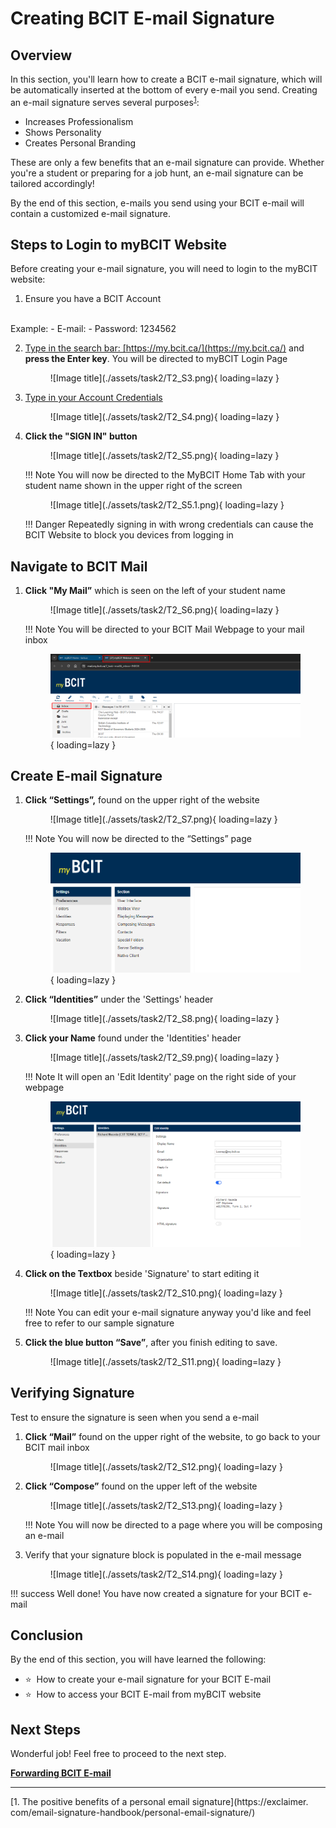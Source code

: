 # Creating BCIT E-mail Signature


## Overview

In this section, you'll learn how to create a BCIT e-mail signature, which will be automatically inserted at 
the bottom of every e-mail you send. Creating an e-mail signature serves several 
purposes<sup>[1](#fn1)</sup>:

- Increases Professionalism
- Shows Personality
- Creates Personal Branding

These are only a few benefits that an e-mail signature can provide. Whether you're a student or preparing for a job 
hunt, an e-mail signature can be tailored accordingly!

By the end of this section, e-mails you send using your BCIT e-mail will contain a customized e-mail signature.

## Steps to Login to myBCIT Website
Before creating your e-mail signature, you will need to login to the myBCIT website:

1. Ensure you have a BCIT Account 
<br>
    Example:
       - E-mail: <Looney@my.bcit.ca>
       - Password: 1234562

2. <u>Type in the search bar: [https://my.bcit.ca/](https://my.bcit.ca/)</a></u> 
   and **press the Enter key**. You will be directed to myBCIT Login 
   Page

    <figure markdown = "span"> ![Image title](./assets/task2/T2_S3.png){ loading=lazy } </figure>

3. <u>Type in your Account Credentials</u>

    <figure markdown = "span"> ![Image title](./assets/task2/T2_S4.png){ loading=lazy } </figure>

4. **Click the "SIGN IN" button**

    <figure markdown = "span"> ![Image title](./assets/task2/T2_S5.png){ loading=lazy } </figure>

    !!! Note
        You will now be directed to the MyBCIT Home Tab with your student name shown in the upper right of the screen

    <figure markdown = "span"> ![Image title](./assets/task2/T2_S5.1.png){ loading=lazy } </figure>

    !!! Danger
        Repeatedly signing in with wrong credentials can cause the BCIT Website to block you devices from logging in

## Navigate to BCIT Mail
1. **Click "My Mail”** which is seen on the left of your student name

    <figure markdown = "span"> ![Image title](./assets/task2/T2_S6.png){ loading=lazy } </figure>

    !!! Note
        You will be directed to your BCIT Mail Webpage to your mail inbox
        <figure markdown = "span"> ![Image title](./assets/task2/T2_S6.1.png){ loading=lazy } </figure>



## Create E-mail Signature

1. **Click “Settings”,** found on the upper right of the website

    <figure markdown = "span"> ![Image title](./assets/task2/T2_S7.png){ loading=lazy } </figure>

    !!! Note
        You will now be directed to the “Settings” page
        <figure markdown = "span"> ![Image title](./assets/task2/T2_S7.1.png){ loading=lazy } </figure>


2. **Click “Identities”** under the 'Settings' header

    <figure markdown = "span"> ![Image title](./assets/task2/T2_S8.png){ loading=lazy } </figure>

3. **Click your Name** found under the 'Identities' header

    <figure markdown = "span"> ![Image title](./assets/task2/T2_S9.png){ loading=lazy } </figure>

    !!! Note
        It will open an 'Edit Identity' page on the right side of your webpage
        <figure markdown = "span"> ![Image title](./assets/task2/T2_S9.1.png){ loading=lazy } </figure>



4. **Click on the Textbox** beside 'Signature' to start editing it

    <figure markdown = "span"> ![Image title](./assets/task2/T2_S10.png){ loading=lazy } </figure>

    !!! Note
        You can edit your e-mail signature anyway you'd like and feel free to refer to our sample signature

5. **Click the blue button “Save”**, after you finish editing to save.

    <figure markdown = "span"> ![Image title](./assets/task2/T2_S11.png){ loading=lazy } </figure>

<!-- !!! Note
    Do not leave the page if you want to follow the test below if you done it right. WE MIGHT want to remove this-->

## Verifying Signature

Test to ensure the signature is seen when you send a e-mail

1. **Click “Mail”** found on the upper right of the website, to go back to your BCIT mail inbox

    <figure markdown = "span"> ![Image title](./assets/task2/T2_S12.png){ loading=lazy } </figure>

2. **Click “Compose”** found on the upper left of the website

    <figure markdown = "span"> ![Image title](./assets/task2/T2_S13.png){ loading=lazy } </figure>

    !!! Note
        You will now be directed to a page where you will be composing an e-mail

3. Verify that your signature block is populated in the e-mail message

    <figure markdown = "span"> ![Image title](./assets/task2/T2_S14.png){ loading=lazy }  </figure>

!!! success
    Well done! You have now created a signature for your BCIT e-mail

## Conclusion

By the end of this section, you will have learned the following:
<ul>
    <li id="staremoji"> ⭐&nbsp How to create your e-mail signature for your BCIT E-mail</li>
    <li id="staremoji"> ⭐&nbsp How to access your BCIT E-mail from myBCIT website</li>
</ul>

## Next Steps
Wonderful job! Feel free to proceed to the next step.
<br>

**[Forwarding BCIT E-mail](task3.md)**

***
<a id="fn1">[1. The positive benefits of a personal email signature](https://exclaimer.
com/email-signature-handbook/personal-email-signature/)</a>

